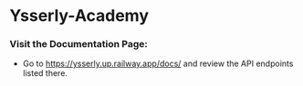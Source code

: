 # Ysserly-Academy

### Visit the Documentation Page:
- Go to https://ysserly.up.railway.app/docs/ and review the API endpoints listed there.